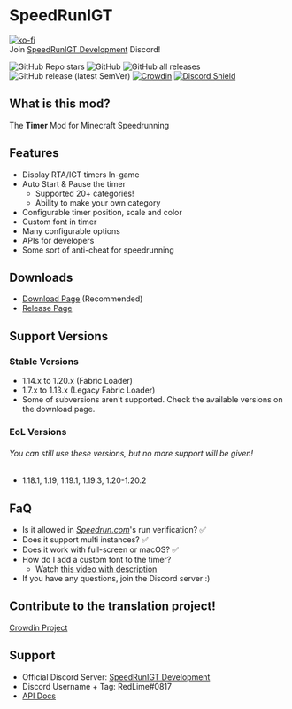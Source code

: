 # SpeedRunIGT
[![ko-fi](https://ko-fi.com/img/githubbutton_sm.svg)](https://ko-fi.com/S6S77MX01) \
Join [SpeedRunIGT Development](https://discord.gg/7G2tfP7Xpe) Discord!

![GitHub Repo stars](https://img.shields.io/github/stars/RedLime/SpeedRunIGT?style=social)
![GitHub](https://img.shields.io/github/license/RedLime/SpeedRunIGT?style=flat-square)
![GitHub all releases](https://img.shields.io/github/downloads/RedLime/SpeedRunIGT/total?label=GitHub%20downloads&style=flat-square)
![GitHub release (latest SemVer)](https://img.shields.io/github/v/release/RedLime/SpeedRunIGT?style=flat-square)
[![Crowdin](https://badges.crowdin.net/speedrunigt/localized.svg)](https://crowdin.com/project/speedrunigt)
[![Discord Shield](https://discordapp.com/api/guilds/1033677387143061574/widget.png?style=shield)](https://discord.gg/7G2tfP7Xpe)

## What is this mod?
The **Timer** Mod for Minecraft Speedrunning

## Features
- Display RTA/IGT timers In-game
- Auto Start & Pause the timer
  - Supported 20+ categories!
  - Ability to make your own category
- Configurable timer position, scale and color
- Custom font in timer
- Many configurable options
- APIs for developers
- Some sort of anti-cheat for speedrunning

## Downloads
- [Download Page](https://redlime.github.io/SpeedRunIGT) (Recommended)
- [Release Page](https://github.com/RedLime/SpeedRunIGT/releases)

## Support Versions
### Stable Versions
- 1.14.x to 1.20.x (Fabric Loader)
- 1.7.x to 1.13.x (Legacy Fabric Loader)
- Some of subversions aren't supported. Check the available versions on the download page.
### EoL Versions
###### You can still use these versions, but no more support will be given!
- 1.18.1, 1.19, 1.19.1, 1.19.3, 1.20-1.20.2 

## FaQ
- Is it allowed in *[Speedrun.com](https://speedrun.com/mc)*'s run verification? ✅
- Does it support multi instances? ✅
- Does it work with full-screen or macOS? ✅
- How do I add a custom font to the timer?
  - Watch [this video with description](https://youtu.be/agBbiTQWj78)
- If you have any questions, join the Discord server :)

## Contribute to the translation project!
[Crowdin Project](https://crowdin.com/project/speedrunigt)

## Support
- Official Discord Server: [SpeedRunIGT Development](https://discord.gg/7G2tfP7Xpe)
- Discord Username + Tag: RedLime#0817
- [API Docs](https://github.com/RedLime/SpeedRunIGT/wiki/SpeedRunIGT-API-Document)
